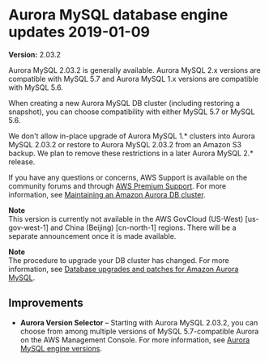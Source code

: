 # Aurora MySQL database engine updates 2019\-01\-09<a name="AuroraMySQL.Updates.2032"></a>

**Version:** 2\.03\.2

Aurora MySQL 2\.03\.2 is generally available\. Aurora MySQL 2\.x versions are compatible with MySQL 5\.7 and Aurora MySQL 1\.x versions are compatible with MySQL 5\.6\.

When creating a new Aurora MySQL DB cluster \(including restoring a snapshot\), you can choose compatibility with either MySQL 5\.7 or MySQL 5\.6\.

We don't allow in\-place upgrade of Aurora MySQL 1\.\* clusters into Aurora MySQL 2\.03\.2 or restore to Aurora MySQL 2\.03\.2 from an Amazon S3 backup\. We plan to remove these restrictions in a later Aurora MySQL 2\.\* release\.

If you have any questions or concerns, AWS Support is available on the community forums and through [AWS Premium Support](http://aws.amazon.com/support)\. For more information, see [Maintaining an Amazon Aurora DB cluster](USER_UpgradeDBInstance.Maintenance.md)\.

**Note**  
 This version is currently not available in the AWS GovCloud \(US\-West\) \[us\-gov\-west\-1\] and China \(Beijing\) \[cn\-north\-1\] regions\. There will be a separate announcement once it is made available\. 

**Note**  
The procedure to upgrade your DB cluster has changed\. For more information, see [Database upgrades and patches for Amazon Aurora MySQL](AuroraMySQL.Updates.md#AuroraMySQL.Updates.Patching)\.

## Improvements<a name="AuroraMySQL.Updates.2032.Improvements"></a>
+  **Aurora Version Selector** – Starting with Aurora MySQL 2\.03\.2, you can choose from among multiple versions of MySQL 5\.7\-compatible Aurora on the AWS Management Console\. For more information, see [Aurora MySQL engine versions](AuroraMySQL.Updates.md#AuroraMySQL.Updates.EngineVersions)\. 